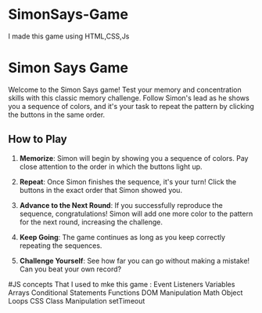 # SimonSays-Game
I made this game using HTML,CSS,Js
# Simon Says Game

Welcome to the Simon Says game! Test your memory and concentration skills with this classic memory challenge. Follow Simon's lead as he shows you a sequence of colors, and it's your task to repeat the pattern by clicking the buttons in the same order.

## How to Play

1. **Memorize**: Simon will begin by showing you a sequence of colors. Pay close attention to the order in which the buttons light up.

2. **Repeat**: Once Simon finishes the sequence, it's your turn! Click the buttons in the exact order that Simon showed you.

3. **Advance to the Next Round**: If you successfully reproduce the sequence, congratulations! Simon will add one more color to the pattern for the next round, increasing the challenge.

4. **Keep Going**: The game continues as long as you keep correctly repeating the sequences.

5. **Challenge Yourself**: See how far you can go without making a mistake! Can you beat your own record?


#JS concepts That I used to mke this game : 
Event Listeners
Variables
Arrays
Conditional Statements
Functions
DOM Manipulation
Math Object
Loops
CSS Class Manipulation
setTimeout
